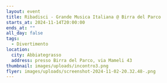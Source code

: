 ```yaml
---
layout: event
title: Ribadisci - Grande Musica Italiana @ Birra del Parco
starts_at: 2024-11-14T20:00:00
ends_at: ""
all_day: false
tags:
  - Divertimento
location:
  city: Abbiategrasso
  address: presso Birra del Parco, via Mameli 43
thumbnail: images/uploads/incontro3.png
flyer: images/uploads/screenshot-2024-11-02-20.32.48-.png
---
```


